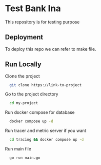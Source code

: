
# Test Bank Ina

This repository is for testing purpose


## Deployment

To deploy this repo we can refer to make file.

## Run Locally

Clone the project

```bash
  git clone https://link-to-project
```

Go to the project directory

```bash
  cd my-project
```

Run docker compose for database

```bash
  docker compose up -d
```

Run tracer and metric server if you want

```bash
  cd tracing && docker compose up -d
```

Run main file

```bash
  go run main.go
```

